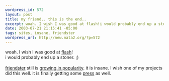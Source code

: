 ```yaml
--- 
wordpress_id: 572
layout: post
title: my friend.. this is the end..
excerpt: woah. I wish I was good at flash!i would probably end up a stoner. ;)friendster still is growing in popularity. it is insane. I wish one of m...
date: 2003-07-21 21:15:41 -05:00
tags: sites, insane, friendster
wordpress_url: http://new.nata2.org/?p=572
---
```

woah. I wish I was good at <a href="http://www.presstube.com/">flash</a>!<br/>i would probably end up a stoner. ;)<br/><br/><a href="http://www.friendster.com/join.jsp?invite=49113">friendster</a> still is <a href="http://www.alexa.com/data/details/traffic_details?&amp;range=6m&amp;size=large&amp;compare_sites=&amp;url=friendster.com#graph">growing in popularity</a>. it is insane. I wish one of my projects did this well. it is finally getting some <a href="http://slate.msn.com/id/2085714/">press</a> as well. 
